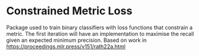 # Constrained Metric Loss 

Package used to train binary classifiers with loss functions that constrain a metric. The first iteration will have an implementation to maximise the recall given an expected minimum precision. Based on work in https://proceedings.mlr.press/v151/rath22a.html 
